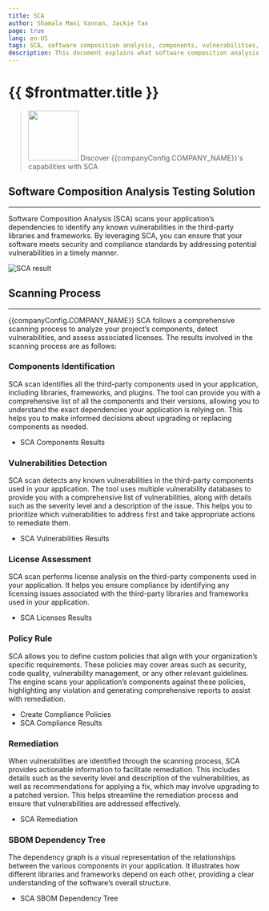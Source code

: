 ```yaml
---
title: SCA
author: Shamala Mani Vannan, Jackie Tan
page: true
lang: en-US
tags: SCA, software composition analysis, components, vulnerabilities, compliance
description: This document explains what software composition analysis is
---
```


<script setup>
import { companyConfig } from '../../../config/companyConfig.js'
</script>

<ClientOnly>

# {{ $frontmatter.title }}

> <img src="/images/Application-Security-Testing-Solution/SCA/SCA-logo.png" width=100 /> Discover {{companyConfig.COMPANY_NAME}}'s capabilities with SCA

## Software Composition Analysis Testing Solution

<hr class="thick" />

Software Composition Analysis (SCA) scans your application’s dependencies to identify any known vulnerabilities in the third-party libraries and frameworks. By leveraging SCA, you can ensure that your software meets security and compliance standards by addressing potential vulnerabilities in a timely manner.

![SCA result](/images/Application-Security-Testing-Solution/SCA/SCA-1.png)

## Scanning Process

<hr class="thick" />

{{companyConfig.COMPANY_NAME}} SCA follows a comprehensive scanning process to analyze your project’s components, detect vulnerabilities, and assess associated licenses. The results involved in the scanning process are as follows:

### Components Identification

SCA scan identifies all the third-party components used in your application, including libraries, frameworks, and plugins. The tool can provide you with a comprehensive list of all the components and their versions, allowing you to understand the exact dependencies your application is relying on. This helps you to make informed decisions about upgrading or replacing components as needed.

- SCA Components Results

### Vulnerabilities Detection

SCA scan detects any known vulnerabilities in the third-party components used in your application. The tool uses multiple vulnerability databases to provide you with a comprehensive list of vulnerabilities, along with details such as the severity level and a description of the issue. This helps you to prioritize which vulnerabilities to address first and take appropriate actions to remediate them.

- SCA Vulnerabilities Results

### License Assessment

SCA scan performs license analysis on the third-party components used in your application. It helps you ensure compliance by identifying any licensing issues associated with the third-party libraries and frameworks used in your application.

- SCA Licenses Results

### Policy Rule

SCA allows you to define custom policies that align with your organization’s specific requirements. These policies may cover areas such as security, code quality, vulnerability management, or any other relevant guidelines. The engine scans your application’s components against these policies, highlighting any violation and generating comprehensive reports to assist with remediation.

- Create Compliance Policies
- SCA Compliance Results

### Remediation

When vulnerabilities are identified through the scanning process, SCA provides actionable information to facilitate remediation. This includes details such as the severity level and description of the vulnerabilities, as well as recommendations for applying a fix, which may involve upgrading to a patched version. This helps streamline the remediation process and ensure that vulnerabilities are addressed effectively.

- SCA Remediation

### SBOM Dependency Tree

The dependency graph is a visual representation of the relationships between the various components in your application. It illustrates how different libraries and frameworks depend on each other, providing a clear understanding of the software’s overall structure.

- SCA SBOM Dependency Tree

</ClientOnly>
